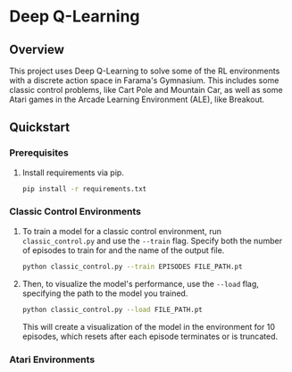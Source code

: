 # Deep Q-Learning
## Overview
This project uses Deep Q-Learning to solve some of the RL environments with a discrete action space in Farama's Gymnasium. This includes some classic control problems, like Cart Pole and Mountain Car, as well as some Atari games in the Arcade Learning Environment (ALE), like Breakout.

## Quickstart
### Prerequisites
1. Install requirements via pip.
    ```bash
    pip install -r requirements.txt
    ```

### Classic Control Environments

1. To train a model for a classic control environment, run ```classic_control.py``` and use the ```--train``` flag. Specify both the number of episodes to train for and the name of the output file.

    ```bash
    python classic_control.py --train EPISODES FILE_PATH.pt
    ```
2. Then, to visualize the model's performance, use the ```--load``` flag, specifying the path to the model you trained.

    ```bash
    python classic_control.py --load FILE_PATH.pt
    ```

    This will create a visualization of the model in the environment for 10 episodes, which resets after each episode terminates or is truncated.

### Atari Environments